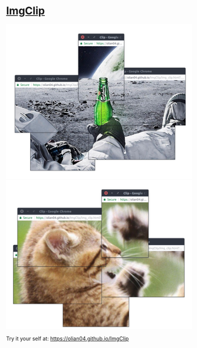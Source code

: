# [ImgClip](https://olian04.github.io/ImgClip)
![demo_beer](resources/demo_beer.png)
![demo_cats](resources/demo_cats.png)

Try it your self at: https://olian04.github.io/ImgClip